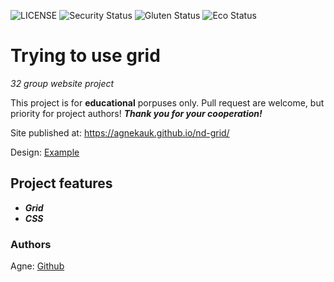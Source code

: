 ![LICENSE](https://img.shields.io/badge/license-MIT-blue.svg?style=flat-square)
![Security Status](https://img.shields.io/security-headers?label=Security&url=https%3A%2F%2Fgithub.com&style=flat-square)
![Gluten Status](https://img.shields.io/badge/Gluten-Free-green.svg)
![Eco Status](https://img.shields.io/badge/ECO-Friendly-green.svg)

# Trying to use grid

_32 group website project_

This project is for **educational** porpuses only. Pull request are welcome, but priority for project authors! **_Thank you for your cooperation!_**

Site published at: https://agnekauk.github.io/nd-grid/

Design: [Example](file:///C:/Users/agne/OneDrive/Dokumentai/mokymai%20programuoti/img/unkonwn.png)

## Project features

-   **_Grid_**
-   **_CSS_**

### Authors

Agne: [Github](https://github.com/agnekauk)
